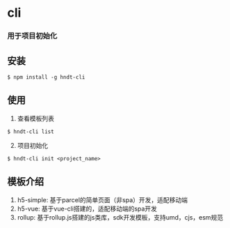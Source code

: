 # cli
### 用于项目初始化

## 安装
```
$ npm install -g hndt-cli
```

## 使用

1. 查看模板列表
```
$ hndt-cli list
```
2. 项目初始化
```
$ hndt-cli init <project_name>
```

## 模板介绍

1. h5-simple: 基于parcel的简单页面（非spa）开发，适配移动端
2. h5-vue: 基于vue-cli搭建的，适配移动端的spa开发
3. rollup: 基于rollup.js搭建的js类库，sdk开发模板，支持umd，cjs，esm规范
